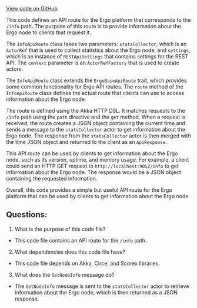 [View code on GitHub](https://github.com/ergoplatform/ergo/src/main/scala/org/ergoplatform/http/api/InfoApiRoute.scala)

This code defines an API route for the Ergo platform that corresponds to the `/info` path. The purpose of this route is to provide information about the Ergo node to clients that request it. 

The `InfoApiRoute` class takes two parameters: `statsCollector`, which is an `ActorRef` that is used to collect statistics about the Ergo node, and `settings`, which is an instance of `RESTApiSettings` that contains settings for the REST API. The `context` parameter is an `ActorRefFactory` that is used to create actors.

The `InfoApiRoute` class extends the `ErgoBaseApiRoute` trait, which provides some common functionality for Ergo API routes. The `route` method of the `InfoApiRoute` class defines the actual route that clients can use to access information about the Ergo node. 

The route is defined using the Akka HTTP DSL. It matches requests to the `/info` path using the `path` directive and the `get` method. When a request is received, the route creates a JSON object containing the current time and sends a message to the `statsCollector` actor to get information about the Ergo node. The response from the `statsCollector` actor is then merged with the time JSON object and returned to the client as an `ApiResponse`.

This API route can be used by clients to get information about the Ergo node, such as its version, uptime, and memory usage. For example, a client could send an HTTP GET request to `http://localhost:9052/info` to get information about the Ergo node. The response would be a JSON object containing the requested information. 

Overall, this code provides a simple but useful API route for the Ergo platform that can be used by clients to get information about the Ergo node.
## Questions: 
 1. What is the purpose of this code file?
- This code file contains an API route for the `/info` path.

2. What dependencies does this code file have?
- This code file depends on Akka, Circe, and Scorex libraries.

3. What does the `GetNodeInfo` message do?
- The `GetNodeInfo` message is sent to the `statsCollector` actor to retrieve information about the Ergo node, which is then returned as a JSON response.